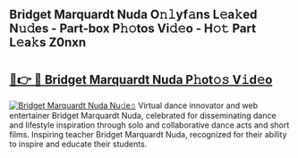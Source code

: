 ## Bridget Marquardt Nuda O𝚗𝚕yf𝚊ns L𝚎a𝚔ed N𝚞𝚍es - Part-box P𝚑𝚘tos Vi𝚍𝚎o - H𝚘𝚝 Part L𝚎a𝚔s Z0nxn

# <h2><a href="http://kf0ftnj.oniu.top/?m=Bridget+Marquardt+Nuda">🔗👉 🔴 Bridget Marquardt Nuda P𝚑ot𝚘𝚜 V𝚒d𝚎o</a></h2>

[![Bridget Marquardt Nuda Nu𝚍e𝚜](https://i.imgur.com/0qMVB7G.gif)](http://kf0ftnj.oniu.top/?m=Bridget+Marquardt+Nuda)
Virtual dance innovator and web entertainer Bridget Marquardt Nuda, celebrated for disseminating dance and lifestyle inspiration through solo and collaborative dance acts and short films. Inspiring teacher Bridget Marquardt Nuda, recognized for their ability to inspire and educate their students.  
